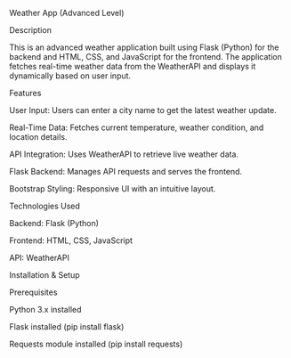 Weather App (Advanced Level)

Description

This is an advanced weather application built using Flask (Python) for the backend and HTML, CSS, and JavaScript for the frontend. The application fetches real-time weather data from the WeatherAPI and displays it dynamically based on user input.

Features

User Input: Users can enter a city name to get the latest weather update.

Real-Time Data: Fetches current temperature, weather condition, and location details.

API Integration: Uses WeatherAPI to retrieve live weather data.

Flask Backend: Manages API requests and serves the frontend.

Bootstrap Styling: Responsive UI with an intuitive layout.

Technologies Used

Backend: Flask (Python)

Frontend: HTML, CSS, JavaScript

API: WeatherAPI

Installation & Setup

Prerequisites

Python 3.x installed

Flask installed (pip install flask)

Requests module installed (pip install requests)
